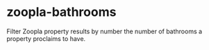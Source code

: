 # zoopla-bathrooms
Filter Zoopla property results by number the number of bathrooms a property proclaims to have.

